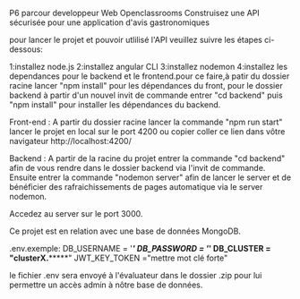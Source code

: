 P6 parcour developpeur Web Openclassrooms Construisez une API sécurisée pour une application d'avis gastronomiques

pour lancer le projet et pouvoir utlilisé l'API veuillez suivre les étapes ci-dessous:

1:installez node.js
2:installez angular CLI
3:installez nodemon
4:installez les dependances pour le backend et le frontend.pour ce faire,à patir du dossier racine lancer "npm install" pour les dépendances du front, pour le dossier backend à partir d'un nouvel invit de commande entrer "cd backend" puis "npm install" pour installer les dépendances du backend.

Front-end : A partir du dossier racine lancer la commande "npm run start" lancer le projet en local sur le port 4200 ou copier coller ce lien dans vôtre navigateur http://localhost:4200/

Backend : A partir de la racine du projet entrer la commande "cd backend" afin de vous rendre dans le dossier backend via l'invit de commande. Ensuite entrer la commande "nodemon server" afin de lancer le server et de bénéficier des rafraichissements de pages automatique via le server nodemon.

Accedez au server sur le port 3000.

Ce projet est en relation avec une base de données MongoDB.

.env.exemple:
DB_USERNAME = '*******'
DB_PASSWORD = '*********'
DB_CLUSTER = "clusterX.*******"
JWT_KEY_TOKEN ="mettre mot clé forte" 

le fichier .env sera envoyé à l'évaluateur dans le dossier .zip pour lui permettre un accès admin à nôtre base de données.


